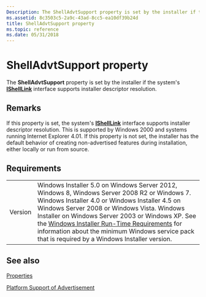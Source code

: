 ```yaml
---
Description: The ShellAdvtSupport property is set by the installer if the system's IShellLink interface supports installer descriptor resolution.
ms.assetid: 8c3503c5-2a9c-43ad-8cc5-ea10df39b24d
title: ShellAdvtSupport property
ms.topic: reference
ms.date: 05/31/2018
---
```


# ShellAdvtSupport property

The **ShellAdvtSupport** property is set by the installer if the system's [**IShellLink**](/windows/win32/api/shobjidl_core/nn-shobjidl_core-ishelllinka) interface supports installer descriptor resolution.

## Remarks

If this property is set, the system's [**IShellLink**](/windows/win32/api/shobjidl_core/nn-shobjidl_core-ishelllinka) interface supports installer descriptor resolution. This is supported by Windows 2000 and systems running Internet Explorer 4.01. If this property is not set, the installer has the default behavior of creating non-advertised features during installation, either locally or run from source.

## Requirements



|                    |                                                                                                                                                                                                                                                                                                                                                                                                                                                  |
|--------------------|--------------------------------------------------------------------------------------------------------------------------------------------------------------------------------------------------------------------------------------------------------------------------------------------------------------------------------------------------------------------------------------------------------------------------------------------------|
| Version<br/> | Windows Installer 5.0 on Windows Server 2012, Windows 8, Windows Server 2008 R2 or Windows 7. Windows Installer 4.0 or Windows Installer 4.5 on Windows Server 2008 or Windows Vista. Windows Installer on Windows Server 2003 or Windows XP. See the [Windows Installer Run-Time Requirements](windows-installer-portal.md) for information about the minimum Windows service pack that is required by a Windows Installer version.<br/> |



## See also

<dl> <dt>

[Properties](properties.md)
</dt> <dt>

[Platform Support of Advertisement](platform-support-of-advertisement.md)
</dt> </dl>

 

 